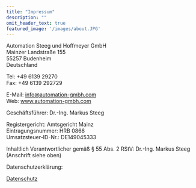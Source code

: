 ```yaml
---
title: "Impressum"
description: ""
omit_header_text: true
featured_image: '/images/about.JPG'
---
```


Automation Steeg und Hoffmeyer GmbH  
Mainzer Landstraße 155  
55257 Budenheim  
Deutschland

Tel: +49 6139 29270  
Fax: +49 6139 292729

E-Mail: info@automation-gmbh.com  
Web: www.automation-gmbh.com

Geschäftsführer: Dr.-Ing. Markus Steeg

Registergericht: Amtsgericht Mainz  
Eintragungsnummer: HRB 0866  
Umsatzsteuer-ID-Nr.: DE149045333

Inhaltlich Verantwortlicher gemäß § 55 Abs. 2 RStV: Dr.-Ing. Markus Steeg (Anschrift siehe oben)

Datenschutzerklärung:

[Datenschutz](/datenschutz/)
